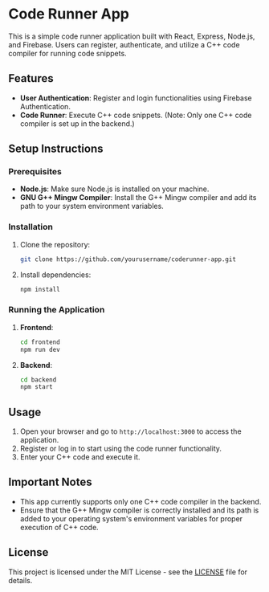 # Code Runner App

This is a simple code runner application built with React, Express, Node.js, and Firebase. Users can register, authenticate, and utilize a C++ code compiler for running code snippets.

## Features

- **User Authentication**: Register and login functionalities using Firebase Authentication.
- **Code Runner**: Execute C++ code snippets. (Note: Only one C++ code compiler is set up in the backend.)

## Setup Instructions

### Prerequisites

- **Node.js**: Make sure Node.js is installed on your machine.
- **GNU G++ Mingw Compiler**: Install the G++ Mingw compiler and add its path to your system environment variables.

### Installation

1. Clone the repository:

    ```bash
    git clone https://github.com/yourusername/coderunner-app.git
    ```

2. Install dependencies:

    ```bash
    npm install
    ```

### Running the Application

1. **Frontend**:

    ```bash
    cd frontend
    npm run dev
    ```

2. **Backend**:

    ```bash
    cd backend
    npm start
    ```

## Usage

1. Open your browser and go to `http://localhost:3000` to access the application.
2. Register or log in to start using the code runner functionality.
3. Enter your C++ code and execute it.

## Important Notes

- This app currently supports only one C++ code compiler in the backend.
- Ensure that the G++ Mingw compiler is correctly installed and its path is added to your operating system's environment variables for proper execution of C++ code.



## License

This project is licensed under the MIT License - see the [LICENSE](LICENSE) file for details.
